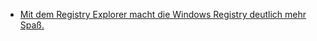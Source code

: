 * [Mit dem Registry Explorer macht die Windows Registry deutlich mehr Spaß.](https://www.bleepingcomputer.com/news/microsoft/registry-explorer-is-the-registry-editor-every-windows-user-needs/)
